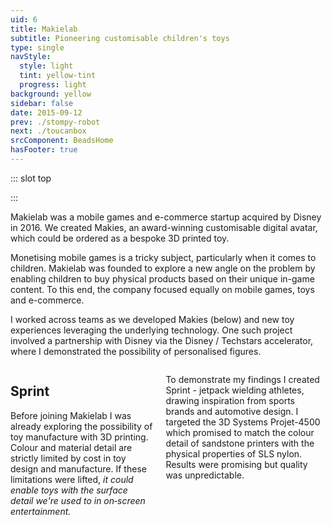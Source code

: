 ```yaml
---
uid: 6
title: Makielab
subtitle: Pioneering customisable children's toys
type: single
navStyle:
  style: light
  tint: yellow-tint
  progress: light
background: yellow
sidebar: false
date: 2015-09-12
prev: ./stompy-robot
next: ./toucanbox
srcComponent: BeadsHome
hasFooter: true
---
```


::: slot top
<!-- :fadeless="true" -->
<Stage-ProjectStage rag="rag-4" ragTitle="rag-1" ctaLabel="none" ctaUrl="#"
description="I played a central role in Makielab's collaboration with Disney, who eventually acquired the company.">

<template v-slot:visual-background>
  <figure class="full-screen">
    <Heros-ImageHero src="/images/makielab/sprint-header.jpg" alt="Sprint 3D printed figures"/>
  </figure>
</template>

<template v-slot:platform>

Responsive web app
~ 3D printed toys

</template>

<template v-slot:timeframe>

2015

</template>

<template v-slot:my-role>

Toy Designer
~ UI/UX Designer

</template>

<template v-slot:team>

CTO
~ Product Manager
~ 3D Artist
~ 3 Full&#8209;stack Developers


</template>

</Stage-ProjectStage>

:::

<Content-TextSection rag="rag-5" columnOffset="title-offset" padding="is-initial is-continuous">

<p class="subtitle">
Makielab was a mobile games and e-commerce startup acquired by Disney in 2016. We created Makies, an award-winning customisable digital avatar, which could be ordered as a bespoke 3D printed toy.
</p>

Monetising mobile games is a tricky subject, particularly when it comes to children. Makielab was founded to explore a new angle on the problem by enabling children to buy physical products based on their unique in-game content. To this end, the company focused equally on mobile games, toys and e-commerce.

<p>
 I worked across teams as we developed Makies (below) and new toy experiences leveraging the underlying technology. One such project involved a partnership with Disney via the Disney / Techstars accelerator, where I demonstrated the possibility of personalised

<Content-ModalLink label="Disney Infinity">
<template v-slot:modal>

<Content :page-key="$site.pages.find(p => p.path === '/extra/infinity/').key"/>

</template>
</Content-ModalLink>
figures.
</p>

<!-- I was part of the agile product team responsible for the website and physical products. We worked closely with the games team to ensure a holistic experience across touch-points and I spanned teams -->

</Content-TextSection>

<style lang="sass">

.sprint .stage-column .subtitle
  width: 82%

.sprint .section
  .grid-wrapper-content
    column-gap: 2em
    row-gap: 2em

.image.sprint-tall.span-3
  grid-row: auto / span 3

</style>



<Content-ImageFrames-MainImageSection rag="rag-5" padding="is-large" url="https://www.youtube.com/embed/daBtHme2hP8" alt="Makies video" :aside="true"  :iframe="true">

<template v-slot:content>

## Makies

<p class="subtitle" style="padding-right: 6em;">
  Creative dolls for creative kids and the world's first 3D printed toys.
</p>

Makies are toys with a digital twin. They're the child's personalised avatar for Makielab's mobile games but they're also a physical toy which encourages hands-on creativity, crafting, DIY making, modification and learning. Makies are designed to get children excited about technology and can be extended with Arduino. Each Makie is hand-assembled in the UK.

<!-- Character with a digital and physical existence. Personalised by the child, avatar/character from the mobile game or made online before purchase. On-demand manufacture. Creative, DIY toy, crafting, hands-on play/learning, modification e.g. Arduino, RFID, RC. Counterpart to on-screen play. Get children excited about technology, particularly girls. Sustainable and locally made. -->

</template>

<template v-slot:aside>

<figure class="image parent-loading is-square">
  <img class="lazyload" data-src="/images/makielab/Makies-present1.5x.jpg" alt="Makies product and web interface">
</figure>


</template>

</Content-ImageFrames-MainImageSection>



<Content-FreeSection class="sprint-text" padding="is-continuous">

<div class="columns is-multiline">
<div class="column is-half">

## Sprint

Before joining Makielab I was already exploring the possibility of toy manufacture with 3D printing. Colour and material detail are strictly limited by cost in toy design and manufacture. If these limitations were lifted, _it could enable toys with the surface detail we're used to in on&#8209;screen entertainment._

</div>
<div class="column is-half title-offset">

To demonstrate my findings I created Sprint - jetpack wielding athletes, drawing inspiration from sports brands and automotive design. I targeted the 3D Systems Projet-4500 which promised to match the colour detail of sandstone printers with the physical properties of SLS nylon. Results were promising but quality was unpredictable.

</div>
</div>

<style lang=sass>

.sprint-text
  padding-bottom: 1em

</style>

</Content-FreeSection>



<Content-GridSection padding="is-medium-large sprint">

  <template v-slot:grid>
    <figure class="image parent-loading is-square">
      <img class="lazyload" data-src="/images/makielab/sprint-wip-rough.jpg" alt="3D modelling rough forms">
    </figure>
    <figure class="image parent-loading is-square">
      <img class="lazyload" data-src="/images/makielab/sprint-wip-body.jpg" alt="3D modelling body WIP">
    </figure>
    <figure class="image parent-loading is-square">
      <img class="lazyload" data-src="/images/makielab/sprint-wip-body-details.jpg" alt="3D modelling details">
    </figure>
    <figure class="image parent-loading is-square span-3 sprint-tall">
      <img class="lazyload sketch-group" data-src="/images/makielab/sketch-group.jpg" alt="Figure sketches">
    </figure>
    <figure class="image parent-loading is-square">
      <img class="lazyload" data-src="/images/makielab/sprint-wip-sketch.jpg" alt="Character face sketch">
    </figure>
    <figure class="image parent-loading is-square">
      <img class="lazyload" data-src="/images/makielab/sprint-wip-sculpt.jpg" alt="Face sculpt">
    </figure>
    <figure class="image parent-loading is-square">
      <img class="lazyload" data-src="/images/makielab/sprint-wip-materials.jpg" alt="Face with materials">
    </figure>
    <figure class="image parent-loading is-square">
      <img class="lazyload" data-src="/images/makielab/sprint-wip-uvs.jpg" alt="Character face sketch">
    </figure>
    <figure class="image parent-loading is-square">
      <img class="lazyload" data-src="/images/makielab/sprint-wip-print.jpg" alt="Face sculpt">
    </figure>
    <figure class="image parent-loading is-square">
      <img class="lazyload" data-src="/images/makielab/sprint-wip-test.jpg" alt="Face with materials">
    </figure>
    <figure class="image parent-loading is-square span-2">
      <img class="lazyload" data-src="/images/makielab/render-group.jpg" alt="Render of figures">
    </figure>
    <figure class="image parent-loading is-square span-2">
      <img class="lazyload" data-src="/images/makielab/render-action.jpg" alt="Render of figures in action">
    </figure>
    <figure class="image parent-loading is-square span-2">
      <img class="lazyload" data-src="/images/makielab/photo-close.jpg" alt="Printed figures closeup">
    </figure>
  </template>

</Content-GridSection>


<!-- <Content-QuoteSection rag="rag-4" quote="Anthony has shown a great persistence on one particular project where almost everyone in the design team lost hope due to very strict technological, ergonomic and layout constraints. He literally saved the project and brought back optimism and belief." attribute="Timour Bourbaev, Creative Director of Product Design, referring to NITA air traffic control" color="blue"/> -->

